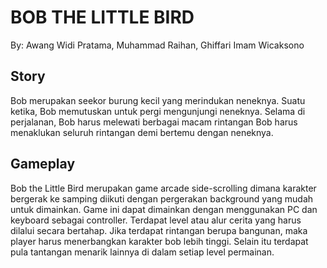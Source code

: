 # BOB THE LITTLE BIRD 
 By: Awang Widi Pratama, Muhammad Raihan, Ghiffari Imam Wicaksono

 ## Story
 Bob merupakan seekor burung kecil yang merindukan neneknya.
 Suatu ketika, Bob memutuskan untuk pergi mengunjungi neneknya.
 Selama di perjalanan, Bob harus melewati berbagai macam rintangan
 Bob harus menaklukan seluruh rintangan demi bertemu dengan neneknya.
 
 ## Gameplay
 Bob the Little Bird merupakan game arcade side-scrolling dimana karakter bergerak ke samping diikuti dengan pergerakan background yang mudah untuk dimainkan.
 Game ini dapat dimainkan dengan menggunakan PC dan keyboard sebagai controller.
 Terdapat level atau alur cerita yang harus dilalui secara bertahap. 
 Jika terdapat rintangan berupa bangunan, maka player harus menerbangkan karakter bob lebih tinggi. 
 Selain itu terdapat pula tantangan menarik lainnya di dalam setiap level permainan. 
